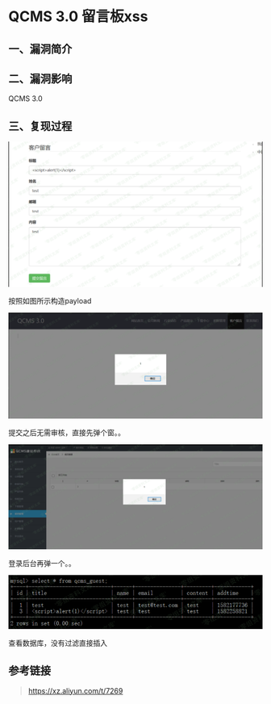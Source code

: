 QCMS 3.0 留言板xss
==================

一、漏洞简介
------------

二、漏洞影响
------------

QCMS 3.0

三、复现过程
------------

![](./.resource/QCMS3.0留言板xss/media/rId24.png)

按照如图所示构造payload

![](./.resource/QCMS3.0留言板xss/media/rId25.png)

提交之后无需审核，直接先弹个窗。。

![](./.resource/QCMS3.0留言板xss/media/rId26.png)

登录后台再弹一个。。

![](./.resource/QCMS3.0留言板xss/media/rId27.png)

查看数据库，没有过滤直接插入

参考链接
--------

> https://xz.aliyun.com/t/7269
